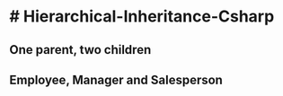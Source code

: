 # # Hierarchical-Inheritance-Csharp
## One parent, two children
## Employee, Manager and Salesperson
